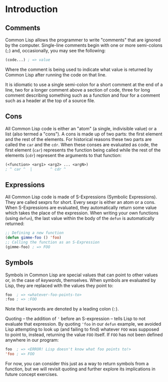 # Introduction

## Comments

Common Lisp allows the programmer to write "comments" that are ignored by the computer.
Single-line comments begin with one or more semi-colons (`;`) and, occasionally, you may see the following:

```lisp
(code...) ; => value
```

Where the comment is being used to indicate what value is returned by Common Lisp after running the code on that line.

It is idiomatic to use a single semi-colon for a short comment at the end of a line, two for a longer comment above a section of code, three for long comment describing something such as a function and four for a comment such as a header at the top of a source file.

## Cons

All Common Lisp code is either an "atom" (a single, indivisible value) or a list (also termed a "cons").
A cons is made up of two parts: the first element and the rest of the elements.
For historical reasons these two parts are called the `car` and the `cdr`.
When these conses are evaluated as code, the first element (`car`) represents the function being called while the rest of the elements
(`cdr`) represent the arguments to that function:

```lisp
(<function> <arg1> <arg2> ... <argN>)
; ^ car ^  |        ^ cdr ^
```

## Expressions

All Common Lisp code is made of S-Expressions (Symbolic Expressions). They are called sexprs for short. Every sexpr is either an atom or a cons. When S-Expressions are evaluated, they automatically return some value which takes the place of the expression. When writing your own functions (using `defun`), the last value within the body of the `defun` is automatically returned:

```lisp
;; Defining a new function
(defun gimme-foo () 'foo)
;; Calling the function as an S-Expression
(gimme-foo) ; => FOO
```

## Symbols

Symbols in Common Lisp are special values that can point to other values or, in the case of _keywords_, themselves.
When symbols are evaluated by Lisp, they are replaced with the values they point to:

```lisp
foo  ; => <whatever-foo-points-to>
:foo ; => :FOO
```

Note that keywords are denoted by a leading colon (`:`).

Quoting – the addition of `'` before an S-expression – tells Lisp to not evaluate that expression.
By quoting `'foo` in our `defun` example, we avoided Lisp attempting to look up (and failing to find) whatever `FOO` was supposed to point to, instead, returning the value `FOO` itself.
If `FOO` has not been defined anywhere in our program:

```lisp
foo  ; => <ERROR! Lisp doesn't know what foo points to!>
'foo ; => FOO
```

For now, you can consider this just as a way to return symbols from a function, but we will revisit quoting and further explore its implications in future concept exercises.

